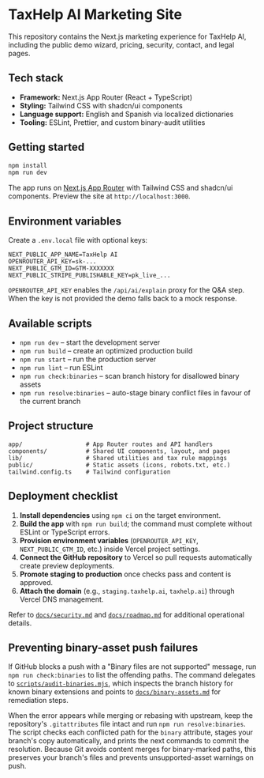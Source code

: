 # TaxHelp AI Marketing Site

This repository contains the Next.js marketing experience for TaxHelp AI, including the public demo wizard, pricing, security, contact, and legal pages.

## Tech stack

- **Framework:** Next.js App Router (React + TypeScript)
- **Styling:** Tailwind CSS with shadcn/ui components
- **Language support:** English and Spanish via localized dictionaries
- **Tooling:** ESLint, Prettier, and custom binary-audit utilities

## Getting started

```bash
npm install
npm run dev
```

The app runs on [Next.js App Router](https://nextjs.org/docs/app) with Tailwind CSS and shadcn/ui components. Preview the site at `http://localhost:3000`.

## Environment variables

Create a `.env.local` file with optional keys:

```env
NEXT_PUBLIC_APP_NAME=TaxHelp AI
OPENROUTER_API_KEY=sk-...
NEXT_PUBLIC_GTM_ID=GTM-XXXXXXX
NEXT_PUBLIC_STRIPE_PUBLISHABLE_KEY=pk_live_...
```

`OPENROUTER_API_KEY` enables the `/api/ai/explain` proxy for the Q&A step. When the key is not provided the demo falls back to a mock response.

## Available scripts

- `npm run dev` – start the development server
- `npm run build` – create an optimized production build
- `npm run start` – run the production server
- `npm run lint` – run ESLint
- `npm run check:binaries` – scan branch history for disallowed binary assets
- `npm run resolve:binaries` – auto-stage binary conflict files in favour of the current branch

## Project structure

```
app/                  # App Router routes and API handlers
components/           # Shared UI components, layout, and pages
lib/                  # Shared utilities and tax rule mappings
public/               # Static assets (icons, robots.txt, etc.)
tailwind.config.ts    # Tailwind configuration
```

## Deployment checklist

1. **Install dependencies** using `npm ci` on the target environment.
2. **Build the app** with `npm run build`; the command must complete without ESLint or TypeScript errors.
3. **Provision environment variables** (`OPENROUTER_API_KEY`, `NEXT_PUBLIC_GTM_ID`, etc.) inside Vercel project settings.
4. **Connect the GitHub repository** to Vercel so pull requests automatically create preview deployments.
5. **Promote staging to production** once checks pass and content is approved.
6. **Attach the domain** (e.g., `staging.taxhelp.ai`, `taxhelp.ai`) through Vercel DNS management.

Refer to [`docs/security.md`](docs/security.md) and [`docs/roadmap.md`](docs/roadmap.md) for additional operational details.

## Preventing binary-asset push failures

If GitHub blocks a push with a "Binary files are not supported" message, run `npm run check:binaries` to list the offending paths. The command delegates to [`scripts/audit-binaries.mjs`](scripts/audit-binaries.mjs), which inspects the branch history for known binary extensions and points to [`docs/binary-assets.md`](docs/binary-assets.md) for remediation steps.

When the error appears while merging or rebasing with upstream, keep the repository's `.gitattributes` file intact and run `npm run resolve:binaries`. The script checks each conflicted path for the `binary` attribute, stages your branch's copy automatically, and prints the next commands to commit the resolution. Because Git avoids content merges for binary-marked paths, this preserves your branch's files and prevents unsupported-asset warnings on push.
